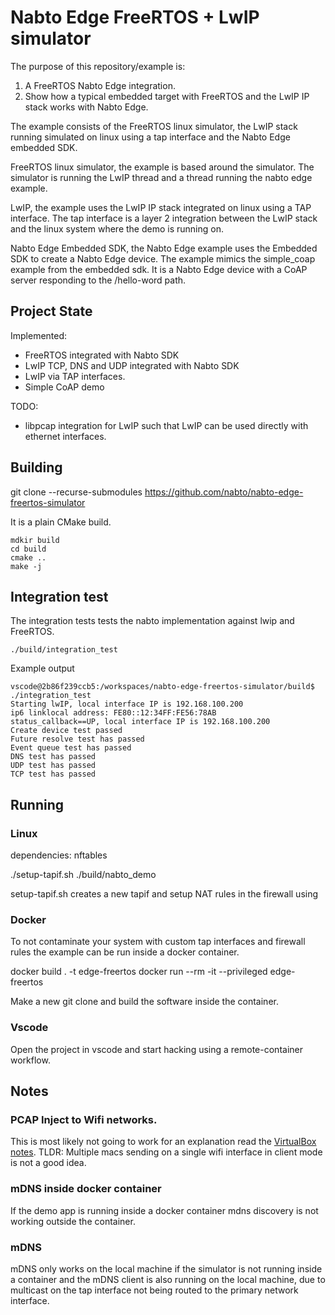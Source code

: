 # Nabto Edge FreeRTOS + LwIP simulator

The purpose of this repository/example is:

1. A FreeRTOS Nabto Edge integration.
2. Show how a typical embedded target with FreeRTOS and the LwIP IP stack works with Nabto Edge.

The example consists of the FreeRTOS linux simulator, the LwIP stack running
simulated on linux using a tap interface and the Nabto Edge embedded SDK.

FreeRTOS linux simulator, the example is based around the simulator. The
simulator is running the LwIP thread and a thread running the nabto edge
example.

LwIP, the example uses the LwIP IP stack integrated on linux using a TAP
interface. The tap interface is a layer 2 integration between the LwIP stack and
the linux system where the demo is running on.

Nabto Edge Embedded SDK, the Nabto Edge example uses the Embedded SDK to create
a Nabto Edge device. The example mimics the simple_coap example from the
embedded sdk. It is a Nabto Edge device with a CoAP server responding to the
/hello-word path.

## Project State

Implemented:
  * FreeRTOS integrated with Nabto SDK
  * LwIP TCP, DNS and UDP integrated with Nabto SDK
  * LwIP via TAP interfaces.
  * Simple CoAP demo

TODO:
  * libpcap integration for LwIP such that LwIP can be used directly with ethernet interfaces.


## Building

git clone --recurse-submodules https://github.com/nabto/nabto-edge-freertos-simulator

It is a plain CMake build.

```
mdkir build
cd build
cmake ..
make -j
```

## Integration test

The integration tests tests the nabto implementation against lwip and FreeRTOS.

```
./build/integration_test
```

Example output
```
vscode@2b86f239ccb5:/workspaces/nabto-edge-freertos-simulator/build$ ./integration_test
Starting lwIP, local interface IP is 192.168.100.200
ip6 linklocal address: FE80::12:34FF:FE56:78AB
status_callback==UP, local interface IP is 192.168.100.200
Create device test passed
Future resolve test has passed
Event queue test has passed
DNS test has passed
UDP test has passed
TCP test has passed
```

## Running

### Linux

dependencies: nftables

./setup-tapif.sh
./build/nabto_demo

setup-tapif.sh creates a new tapif and setup NAT rules in the firewall using

### Docker

To not contaminate your system with custom tap interfaces and firewall rules the
example can be run inside a docker container.

docker build . -t edge-freertos
docker run --rm -it --privileged edge-freertos

Make a new git clone and build the software inside the container.

### Vscode

Open the project in vscode and start hacking using a remote-container workflow.


## Notes

### PCAP Inject to Wifi networks.

This is most likely not going to work for an explanation read the [VirtualBox
notes](https://www.virtualbox.org/manual/ch06.html#network_bridged). TLDR:
Multiple macs sending on a single wifi interface in client mode is not a good
idea.

### mDNS inside docker container

If the demo app is running inside a docker container mdns discovery is not
working outside the container.

### mDNS

mDNS only works on the local machine if the simulator is not running inside a
container and the mDNS client is also running on the local machine, due to
multicast on the tap interface not being routed to the primary network
interface.
